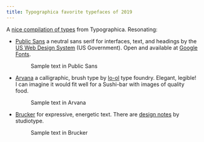 ```yaml
---
title: Typographica favorite typefaces of 2019
---
```

A [nice compilation of types](https://typographica.org/features/our-favorite-typefaces-of-2019/) from Typographica. Resonating:

- [Public Sans](https://public-sans.digital.gov) a neutral sans serif for interfaces, text, and headings by the [US Web Design System](https://designsystem.digital.gov) (US Government). Open and available at [Google Fonts](https://fonts.google.com/specimen/Public+Sans). <figure><img src="/img/public-sans-typeface.png" alt=""><figcaption>Sample text in Public Sans</figcaption></figure>
- [Arvana](https://lo-ol.design/project/arvana) a calligraphic, brush type by [lo-ol](https://lo-ol.design) type foundry. Elegant, legible! I can imagine it would fit well for a Sushi-bar with images of quality food. <figure><img src="/img/arvana-typeface.jpg" alt=""><figcaption>Sample text in Arvana</figcaption></figure>
- [Brucker](https://typography.net/fonts/brucker) for expressive, energetic text. There are [design notes](https://studiotype.com/originals/brucker) by studiotype.<figure><img src="/img/brucker-typeface.png" alt=""><figcaption>Sample text in Brucker</figcaption></figure>